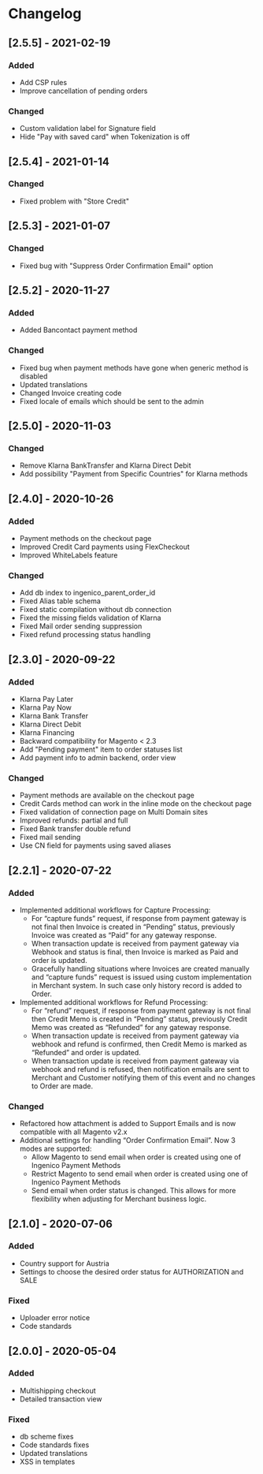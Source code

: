 # Changelog

## [2.5.5] - 2021-02-19
### Added
- Add CSP rules
- Improve cancellation of pending orders

### Changed
- Custom validation label for Signature field
- Hide "Pay with saved card" when Tokenization is off

## [2.5.4] - 2021-01-14
### Changed
- Fixed problem with "Store Credit"

## [2.5.3] - 2021-01-07
### Changed
- Fixed bug with "Suppress Order Confirmation Email" option

## [2.5.2] - 2020-11-27
### Added
- Added Bancontact payment method

### Changed
- Fixed bug when payment methods have gone when generic method is disabled
- Updated translations
- Changed Invoice creating code
- Fixed locale of emails which should be sent to the admin

## [2.5.0] - 2020-11-03

### Changed
- Remove Klarna BankTransfer and Klarna Direct Debit
- Add possibility "Payment from Specific Countries" for Klarna methods

## [2.4.0] - 2020-10-26
### Added
- Payment methods on the checkout page
- Improved Credit Card payments using FlexCheckout
- Improved WhiteLabels feature

### Changed
- Add db index to ingenico_parent_order_id
- Fixed Alias table schema
- Fixed static compilation without db connection
- Fixed the missing fields validation of Klarna
- Fixed Mail order sending suppression
- Fixed refund processing status handling

## [2.3.0] - 2020-09-22
### Added
- Klarna Pay Later
- Klarna Pay Now
- Klarna Bank Transfer
- Klarna Direct Debit
- Klarna Financing
- Backward compatibility for Magento < 2.3
- Add "Pending payment" item to order statuses list
- Add payment info to admin backend, order view

### Changed
- Payment methods are available on the checkout page
- Credit Cards method can work in the inline mode on the checkout page
- Fixed validation of connection page on Multi Domain sites
- Improved refunds: partial and full
- Fixed Bank transfer double refund
- Fixed mail sending
- Use CN field for payments using saved aliases

## [2.2.1] - 2020-07-22
### Added
- Implemented additional workflows for Capture Processing:
	- For “capture funds” request, if response from payment gateway is not final then Invoice is created in “Pending” status, previously Invoice was created as “Paid” for any gateway response.
	- When transaction update is received from payment gateway via Webhook and status is final, then Invoice is marked as Paid and order is updated.
	- Gracefully handling situations where Invoices are created manually and “capture funds” request is issued using custom implementation in Merchant system. In such case only history record is added to Order.
- Implemented additional workflows for Refund Processing:
	- For “refund” request, if response from payment gateway is not final then Credit Memo is created in “Pending” status, previously Credit Memo was created as “Refunded” for any gateway response.
	- When transaction update is received from payment gateway via webhook and refund is confirmed, then Credit Memo is marked as “Refunded” and order is updated.
	- When transaction update is received from payment gateway via webhook and refund is refused, then notification emails are sent to Merchant and Customer notifying them of this event and no changes to Order are made.

### Changed
- Refactored how attachment is added to Support Emails and is now compatible with all Magento v2.x
- Additional settings for handling “Order Confirmation Email”. Now 3 modes are supported:
	- Allow Magento to send email when order is created using one of Ingenico Payment Methods
	- Restrict Magento to send email when order is created using one of Ingenico Payment Methods
	- Send email when order status is changed. This allows for more flexibility when adjusting for Merchant business logic.

## [2.1.0] - 2020-07-06
### Added
- Country support for Austria
- Settings to choose the desired order status for AUTHORIZATION and SALE

### Fixed
- Uploader error notice
- Code standards

## [2.0.0] - 2020-05-04
### Added
- Multishipping checkout
- Detailed transaction view

### Fixed
- db scheme fixes
- Code standards fixes
- Updated translations
- XSS in templates
